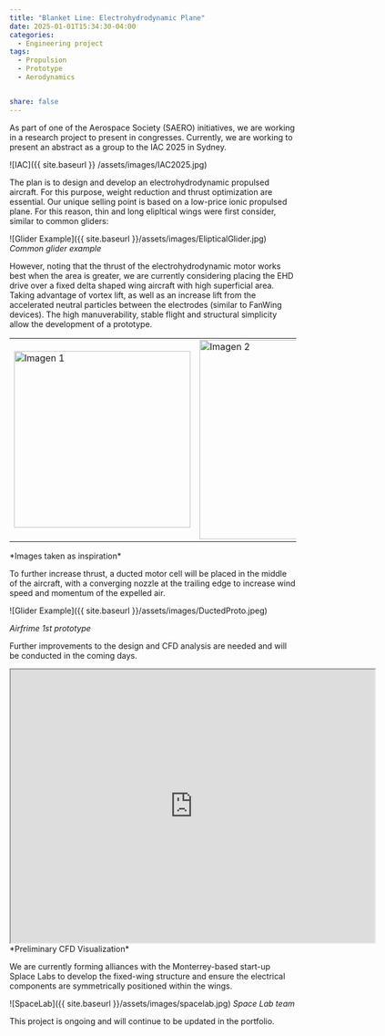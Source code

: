 ```yaml
---
title: "Blanket Line: Electrohydrodynamic Plane"
date: 2025-01-01T15:34:30-04:00
categories:
  - Engineering project
tags:
  - Propulsion
  - Prototype
  - Aerodynamics


share: false
---
```




As part of one of the Aerospace Society (SAERO) initiatives, we are working in a research project to present in congresses. Currently, we are working to present an abstract as a group to the IAC 2025 in Sydney.

![IAC]({{ site.baseurl }} /assets/images/IAC2025.jpg)


The plan is to design and develop an electrohydrodynamic propulsed aircraft. For this purpose, weight reduction and thrust optimization are essential. Our unique selling point is based on a low-price ionic propulsed plane. For this reason, thin and long elipltical wings were first consider, similar to common gliders:

![Glider Example]({{ site.baseurl }}/assets/images/ElipticalGlider.jpg)
*Common glider example*

However, noting that the thrust of the electrohydrodynamic motor works best when the area is greater, we are currently considering placing the EHD drive over a fixed delta shaped wing aircraft with high superficial area. Taking advantage of vortex lift, as well as an increase lift from the accelerated neutral particles between the electrodes (similar to FanWing devices). The high manuverability, stable flight and structural simplicity allow the development of a prototype. 


<table>
  <tr>
    <td><img src="{{ site.baseurl }}/assets/images/FanWing.jpg" alt="Imagen 1" width="310" /></td>
    <td><img src="{{ site.baseurl }}/assets/images/DeltaWingInspo.jpg" alt="Imagen 2" width="350" /></td>
  </tr>
</table>
*Images taken as inspiration*


To further increase thrust, a ducted motor cell will be placed in the middle of the aircraft, with a converging nozzle at the trailing edge to increase wind speed and momentum of the expelled air. 


![Glider Example]({{ site.baseurl }}/assets/images/DuctedProto.jpeg)

*Airfrime 1st prototype*

Further improvements to the design and CFD analysis are needed and will be conducted in the coming days.

<iframe src="https://drive.google.com/file/d/1oypyoMz1yhCDtuLLqoCJdTHI5tPl4y1k/preview" width="640" height="480" allow="autoplay"></iframe>
*Preliminary CFD Visualization*



We are currently forming alliances with the Monterrey-based start-up Splace Labs to develop the fixed-wing structure and ensure the electrical components are symmetrically positioned within the wings.


![SpaceLab]({{ site.baseurl }}/assets/images/spacelab.jpg)
*Space Lab team*

This project is ongoing and will continue to be updated in the portfolio.







